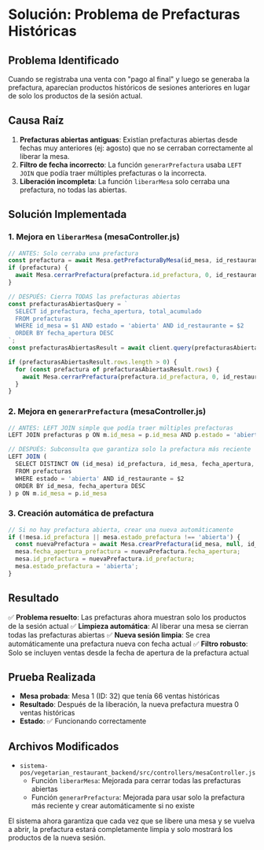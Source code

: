 # Solución: Problema de Prefacturas Históricas

## Problema Identificado
Cuando se registraba una venta con "pago al final" y luego se generaba la prefactura, aparecían productos históricos de sesiones anteriores en lugar de solo los productos de la sesión actual.

## Causa Raíz
1. **Prefacturas abiertas antiguas**: Existían prefacturas abiertas desde fechas muy anteriores (ej: agosto) que no se cerraban correctamente al liberar la mesa.
2. **Filtro de fecha incorrecto**: La función `generarPrefactura` usaba `LEFT JOIN` que podía traer múltiples prefacturas o la incorrecta.
3. **Liberación incompleta**: La función `liberarMesa` solo cerraba una prefactura, no todas las abiertas.

## Solución Implementada

### 1. Mejora en `liberarMesa` (mesaController.js)
```javascript
// ANTES: Solo cerraba una prefactura
const prefactura = await Mesa.getPrefacturaByMesa(id_mesa, id_restaurante);
if (prefactura) {
  await Mesa.cerrarPrefactura(prefactura.id_prefactura, 0, id_restaurante, client);
}

// DESPUÉS: Cierra TODAS las prefacturas abiertas
const prefacturasAbiertasQuery = `
  SELECT id_prefactura, fecha_apertura, total_acumulado
  FROM prefacturas 
  WHERE id_mesa = $1 AND estado = 'abierta' AND id_restaurante = $2
  ORDER BY fecha_apertura DESC
`;
const prefacturasAbiertasResult = await client.query(prefacturasAbiertasQuery, [id_mesa, id_restaurante]);

if (prefacturasAbiertasResult.rows.length > 0) {
  for (const prefactura of prefacturasAbiertasResult.rows) {
    await Mesa.cerrarPrefactura(prefactura.id_prefactura, 0, id_restaurante, client);
  }
}
```

### 2. Mejora en `generarPrefactura` (mesaController.js)
```javascript
// ANTES: LEFT JOIN simple que podía traer múltiples prefacturas
LEFT JOIN prefacturas p ON m.id_mesa = p.id_mesa AND p.estado = 'abierta'

// DESPUÉS: Subconsulta que garantiza solo la prefactura más reciente
LEFT JOIN (
  SELECT DISTINCT ON (id_mesa) id_prefactura, id_mesa, fecha_apertura, estado
  FROM prefacturas 
  WHERE estado = 'abierta' AND id_restaurante = $2
  ORDER BY id_mesa, fecha_apertura DESC
) p ON m.id_mesa = p.id_mesa
```

### 3. Creación automática de prefactura
```javascript
// Si no hay prefactura abierta, crear una nueva automáticamente
if (!mesa.id_prefactura || mesa.estado_prefactura !== 'abierta') {
  const nuevaPrefactura = await Mesa.crearPrefactura(id_mesa, null, id_restaurante, client);
  mesa.fecha_apertura_prefactura = nuevaPrefactura.fecha_apertura;
  mesa.id_prefactura = nuevaPrefactura.id_prefactura;
  mesa.estado_prefactura = 'abierta';
}
```

## Resultado
✅ **Problema resuelto**: Las prefacturas ahora muestran solo los productos de la sesión actual
✅ **Limpieza automática**: Al liberar una mesa se cierran todas las prefacturas abiertas
✅ **Nueva sesión limpia**: Se crea automáticamente una prefactura nueva con fecha actual
✅ **Filtro robusto**: Solo se incluyen ventas desde la fecha de apertura de la prefactura actual

## Prueba Realizada
- **Mesa probada**: Mesa 1 (ID: 32) que tenía 66 ventas históricas
- **Resultado**: Después de la liberación, la nueva prefactura muestra 0 ventas históricas
- **Estado**: ✅ Funcionando correctamente

## Archivos Modificados
- `sistema-pos/vegetarian_restaurant_backend/src/controllers/mesaController.js`
  - Función `liberarMesa`: Mejorada para cerrar todas las prefacturas abiertas
  - Función `generarPrefactura`: Mejorada para usar solo la prefactura más reciente y crear automáticamente si no existe

El sistema ahora garantiza que cada vez que se libere una mesa y se vuelva a abrir, la prefactura estará completamente limpia y solo mostrará los productos de la nueva sesión.
